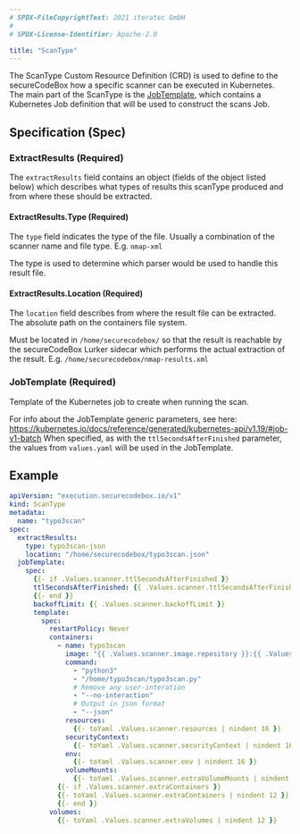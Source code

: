 ```yaml
---
# SPDX-FileCopyrightText: 2021 iteratec GmbH
#
# SPDX-License-Identifier: Apache-2.0

title: "ScanType"
---
```


The ScanType Custom Resource Definition (CRD) is used to define to the secureCodeBox how a specific scanner can be executed in Kubernetes. The main part of the ScanType is the [JobTemplate](#jobtemplate-required), which contains a Kubernetes Job definition that will be used to construct the scans Job.

## Specification (Spec)

### ExtractResults (Required)

The `extractResults` field contains an object (fields of the object listed below) which describes what types of results this scanType produced and from where these should be extracted.

#### ExtractResults.Type (Required)

The `type` field indicates the type of the file.
Usually a combination of the scanner name and file type. E.g. `nmap-xml`

The type is used to determine which parser would be used to handle this result file.

#### ExtractResults.Location (Required)

The `location` field describes from where the result file can be extracted.
The absolute path on the containers file system.

Must be located in `/home/securecodebox/` so that the result is reachable by the secureCodeBox Lurker sidecar which performs the actual extraction of the result.
E.g. `/home/securecodebox/nmap-results.xml`

### JobTemplate (Required)

Template of the Kubernetes job to create when running the scan.

For info about the JobTemplate generic parameters, see here: https://kubernetes.io/docs/reference/generated/kubernetes-api/v1.19/#job-v1-batch
When specified, as with the `ttlSecondsAfterFinished` parameter, the values from `values.yaml` will be used in the JobTemplate.

## Example

```yaml
apiVersion: "execution.securecodebox.io/v1"
kind: ScanType
metadata:
  name: "typo3scan"
spec:
  extractResults:
    type: typo3scan-json
    location: "/home/securecodebox/typo3scan.json"
  jobTemplate:
    spec:
      {{- if .Values.scanner.ttlSecondsAfterFinished }}
      ttlSecondsAfterFinished: {{ .Values.scanner.ttlSecondsAfterFinished }}
      {{- end }}
      backoffLimit: {{ .Values.scanner.backoffLimit }}
      template:
        spec:
          restartPolicy: Never
          containers:
            - name: typo3scan
              image: "{{ .Values.scanner.image.repository }}:{{ .Values.scanner.image.tag | default .Chart.AppVersion }}"
              command:
                - "python3"
                - "/home/typo3scan/typo3scan.py" 
                # Remove any user-interation
                - "--no-interaction"
                # Output in json format
                - "--json"
              resources:
                {{- toYaml .Values.scanner.resources | nindent 16 }}
              securityContext:
                {{- toYaml .Values.scanner.securityContext | nindent 16 }}
              env:
                {{- toYaml .Values.scanner.env | nindent 16 }}
              volumeMounts:
                {{- toYaml .Values.scanner.extraVolumeMounts | nindent 16 }}
            {{- if .Values.scanner.extraContainers }}
            {{- toYaml .Values.scanner.extraContainers | nindent 12 }}
            {{- end }}
          volumes:
            {{- toYaml .Values.scanner.extraVolumes | nindent 12 }}
```
